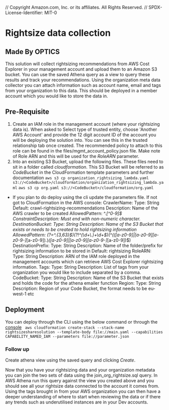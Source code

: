// Copyright Amazon.com, Inc. or its affiliates. All Rights Reserved.
// SPDX-License-Identifier: MIT-0


# Rightsize data collection
## Made By OPTICS
This solution will collect rightsizing recommendations from AWS Cost Explorer in your management account and upload them to an Amazon S3 bucket. You can use the saved Athena query as a view to query these results and track your recommendations. Using the organization meta data collector you can attach information such as account name, email and tags from your organization to this data. This should be deployed in a member account which you would like to store the data in. 

## Pre-Requisite

1. Create an IAM role in the management account (where your rightsizing data is). When asked to Select type of trusted entity, choose 'Another AWS Account' and provide the 12 digit account ID of the account you will be deploying the solution into. You can see this in the trusted relationship tab once created. The recommended policy to attach to this role can be found in the files/mgmt_account_policy.json file. Make note of Role ARN and this will be used for the *RoleARN* parameter.
2. Into an existing S3 Bucket, upload the following files. These files need to sit in a folder called *cloudformation*. This S3 Bucket will be referred to as *CodeBucket* in the CloudFormation template parameters and further documentation
```aws s3 cp organization_rightsizing_lambda.yaml s3://<CodeBucket>/cloudformation/organization_rightsizing_lambda.yaml```
```aws s3 cp org.yaml s3://<CodeBucket>/cloudformation/org.yaml```

*  If you plan to do deploy using the cli update the parameters file. If not got to CloudFormation in the AWS console:
CrawlerName:
    Type: String
    Default: crawl-rightsizing-recommendations
    Description: Name of the AWS crawler to be created
    AllowedPattern: ^.*[^0-9]$
    ConstraintDescription: Must end with non-numeric character.
  DestinationBucket:
    Type: String
    Description: Name of the S3 Bucket that exists or needs to be created to hold rightsizing information
    AllowedPattern: (?=^.{3,63}$)(?!^(\d+\.)+\d+$)(^(([a-z0-9]|[a-z0-9][a-z0-9\-]*[a-z0-9])\.)*([a-z0-9]|[a-z0-9][a-z0-9\-]*[a-z0-9])$)
  DestinationPrefix:
    Type: String
    Description: Name of the folder/prefix for rightsizing information to be stored in
    Default: rightsizing
  RoleARN:
    Type: String
    Description: ARN of the IAM role deployed in the management accounts which can retrieve AWS Cost Explorer rightsizing information.
  Tags:
    Type: String
    Description: List of tags from your organization you would like to include separated by a comma.
  CodeBucket:
    Type: String
    Description:  Name of the S3 Bucket that exists and holds the code for the athena emailer function
  Region:
    Type: String
    Description: Region of your Code Bucket, the format needs to be eu-west-1 etc


## Deployment
You can deploy through the CLI using the below command or through the [console](https://docs.aws.amazon.com/AWSCloudFormation/latest/UserGuide/GettingStarted.html)
``` aws cloudformation create-stack --stack-name rightsizesharesolution --template-body file://main.yaml --capabilities CAPABILITY_NAMED_IAM --parameters file://parameter.json```

### Follow up

Create athena view using the saved query and clicking *Create*. 

Now that you have your rightsizing data and your organization metadata you can join the two sets of data using the join_org_rightsize.sql query. 
In AWS Athena run this query against the view you created above and you should see all your rightsize data connected to the account it comes from.
Using the tags brought in from your AWS organization you can then have a deeper understanding of where to start when reviewing the data or if there any trends such as underutilised instances are in your Dev accounts. 
